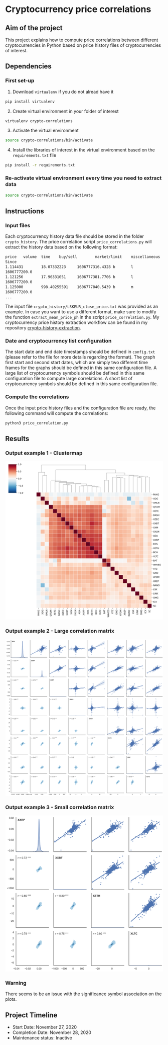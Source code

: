 # Cryptocurrency price correlations

## Aim of the project
This project explains how to compute price correlations between different cryptocurrencies in Python based on price history
files of cryptocurrencies of interest.

## Dependencies
### First set-up
1. Download `virtualenv` if you do not alread have it
```bash
pip install virtualenv
```
2. Create virtual environment in your folder of interest
```bash
virtualenv crypto-correlations
```
3. Activate the virtual environment
```bash
source crypto-correlations/bin/activate
```
4. Install the libraries of interest in the virtual environment based on the `requirements.txt` file
```bash
pip install -r requirements.txt
```

### Re-activate virtual environment every time you need to extract data
```bash
source crypto-correlations/bin/activate
```


## Instructions
### Input files
Each cryptocurrency history data file should be stored in the folder `crypto_history`. The price correlation script
`price_correlations.py` will extract the history data based on the following format:
```
price   volume  time    buy/sell        market/limit    miscellaneous   Since
1.114431        18.07332223     1606777316.4328 b       l               1606777200.0
1.121256        17.96331051     1606777381.7706 b       l               1606777200.0
1.125000        998.40255591    1606777840.5439 b       m               1606777200.0
...
```
The input file `crypto_history/LSKEUR_close_price.txt` was provided as an example. In case you want to use a different
format, make sure to modify the function `extract_mean_price_ph` in the script `price_correlation.py`. My cryptocurrency
price history extraction workflow can be found in my repository [crypto-history-extraction](https://github.com/SchniderB/crypto-history-extraction).

### Date and cryptocurrency list configuration
The start date and end date timestamps should be defined in `config.txt` (please refer to the file for more details
regarding the format). The graph first start and second start dates, which are simply two different time frames for
the graphs should be defined in this same configuration file. A large list of cryptocurrency symbols should be defined
in this same configuration file to compute large correlations. A short list of cryptocurrency symbols should be defined
in this same configuration file.

### Compute the correlations
Once the input price history files and the configuration file are ready, the following command will compute the
correlations:
```bash
python3 price_correlation.py
```

## Results
### Output example 1 - Clustermap
![Cluster Heatmap 2019](output_plots/correlation_heatmap_2019.png)

### Output example 2 - Large correlation matrix
![Large Correlation Matrix](output_plots/correlation_2020.png)

### Output example 3 - Small correlation matrix
![Small Correlation Matrix](output_plots/highest_correlation_2020.png)

### Warning
There seems to be an issue with the significance symbol association on the plots.


## Project Timeline
- Start Date: November 27, 2020
- Completion Date: November 28, 2020
- Maintenance status: Inactive
